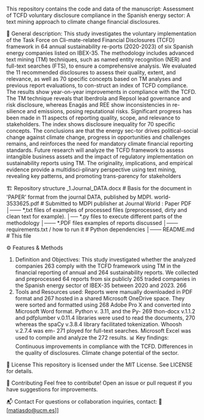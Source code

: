 This repository contains the code and data of the manuscript:
Assessment of TCFD voluntary disclosure compliance in the Spanish energy sector: A text mining approach to climate change financial disclosures.

📌 General description: 
This study investigates the voluntary implementation of the Task Force on Cli-mate-related Financial Disclosures (TCFD) framework in 64 annual sustainability re-ports (2020-2023) of six Spanish energy companies listed on IBEX-35. The methodology includes advanced text mining (TM) techniques, such as named entity recognition (NER) and full-text searches (FTS), to ensure a comprehensive analysis. We evaluated the 11 recommended disclosures to assess their quality, extent, and relevance, as well as 70 specific concepts based on TM analyses and previous report evaluations, to con-struct an index of TCFD compliance. The results show year-on-year improvements in compliance with the TCFD. The TM technique reveals that Iberdrola and Repsol lead governance and risk disclosure, whereas Enagás and REE show inconsistencies in re-silience and emissions, posing reputational risks. Significant progress has been made in 11 aspects of reporting quality, scope, and relevance to stakeholders. The index shows disclosure inequality for 70 specific concepts. The conclusions are that the energy sec-tor drives political-social change against climate change, progress in opportunities and challenges remains, and reinforces the need for mandatory climate financial reporting standards. Future research will analyze the TCFD framework to assess intangible business assets and the impact of regulatory implementation on sustainability reports using TM. The originality, implications, and empirical evidence provide a multidisci-plinary perspective using text mining, revealing key patterns, and promoting trans-parency for stakeholders

🏗 Repository structure
_1.Journal_DATA.docx # Basis for the document in 'PAPER' format from the journal DATA, published by MDPI.
world-3533625.pdf # Submitted to MDPI publisher at Journal World : Paper PDF
│─── *,txt files of examples of processed files (preprocessed, dirty and clean text for example).
│── *.py files to execute different parts of the methodology
│─── *.PDF files examples of reports discussed
│─── requirements.txt / how to run it # Python dependencies
│─── README.md # This file

⚙ Features & Methods
1. Definition and Objectives: This study investigated whether the analyzed companies 263
comply with the TCFD framework using TM in the financial reporting of annual and 264
sustainability reports. We collected and preprocessed 64 reports from six publicly 265
traded companies in the Spanish energy sector of IBEX-35 between 2020 and 2023. 266
2. Tools and Resources used: Reports were manually downloaded in PDF format and 267
hosted in a shared Microsoft OneDrive space. They were sorted and formatted using 268
Adobe Pro X and converted into Microsoft Word format. Python v. 3.11, and the Py- 269
thon-docx v.1.1.2 and pdfplumber v.0.11.4 libraries were used to read the documents, 270
whereas the spaCy v.3.8.4 library facilitated tokenization. Whoosh v.2.7.4 was em- 271
ployed for full-text searches. Microsoft Excel was used to compile and analyze the 272
results.
📊 Key findings:
Continuous improvements in compliance with the TCFD.
Differences in the quality of disclosures.
Climate change potential of the sector.

📜 License
This repository is licensed under the MIT License. See LICENSE for details.

🤝 Contributing
Feel free to contribute! Open an issue or pull request if you have suggestions for improvements.

📬 Contact
For questions or collaboration inquiries, contact:
📧 [matiasdo@ucm.es]]
